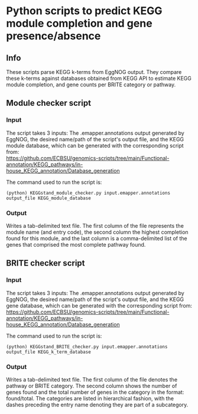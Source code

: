 # Python scripts to predict KEGG module completion and gene presence/absence
## Info 
These scripts parse KEGG k-terms from EggNOG output. They compare these k-terms against databases obtained from KEGG API to estimate KEGG module completion, and gene counts per BRITE category or pathway.

## Module checker script
### Input
The script takes 3 inputs: The .emapper.annotations output generated by EggNOG, the desired name/path of the script's output file, and the KEGG module database, which can be generated with the corresponding script from:  
https://github.com/ECBSU/genomics-scripts/tree/main/Functional-annotation/KEGG_pathways/in-house_KEGG_annotation/Database_generation

The command used to run the script is:
```
(python) KEGGstand_module_checker.py input.emapper.annotations output_file KEGG_module_database
```

### Output
Writes a tab-delimited text file. The first column of the file represents the module name (and entry code), the second column the highest completion found for this module, and the last column is a comma-delimited list of the genes that comprised the most complete pathway found.

## BRITE checker script
### Input
The script takes 3 inputs: The .emapper.annotations output generated by EggNOG, the desired name/path of the script's output file, and the KEGG gene database, which can be generated with the corresponding script from:  
https://github.com/ECBSU/genomics-scripts/tree/main/Functional-annotation/KEGG_pathways/in-house_KEGG_annotation/Database_generation

The command used to run the script is:
```
(python) KEGGstand_BRITE_checker.py input.emapper.annotations output_file KEGG_k_term_database
```

### Output
Writes a tab-delimited text file. The first column of the file denotes the pathway or BRITE category. The second column shows the number of genes found and the total number of genes in the category in the format: found/total. The categories are listed in hierarchical fashion, with the dashes preceding the entry name denoting they are part of a subcategory. 
